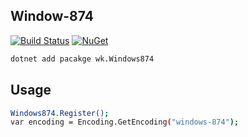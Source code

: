 ## Window-874

[![Build Status](https://dev.azure.com/wk-j/windows-874/_apis/build/status/wk-j.windows-874?branchName=master)](https://dev.azure.com/wk-j/windows-874/_build/latest?definitionId=17&branchName=master)
[![NuGet](https://img.shields.io/nuget/v/wk.Windows874.svg)](https://www.nuget.org/packages/wk.Windows874)

```bash
dotnet add pacakge wk.Windows874
```

## Usage

```bash
Windows874.Register();
var encoding = Encoding.GetEncoding("windows-874");
```